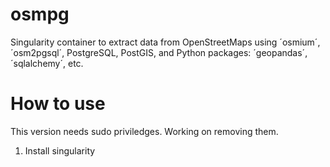 # osmpg
Singularity container to extract data from OpenStreetMaps using ´osmium´, ´osm2pgsql´, PostgreSQL, PostGIS, and Python packages: ´geopandas´, ´sqlalchemy´, etc.

# How to use
This version needs sudo priviledges. Working on removing them.
1. Install singularity
